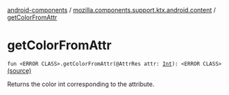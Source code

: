 [android-components](../index.md) / [mozilla.components.support.ktx.android.content](index.md) / [getColorFromAttr](./get-color-from-attr.md)

# getColorFromAttr

`fun <ERROR CLASS>.getColorFromAttr(@AttrRes attr: `[`Int`](https://kotlinlang.org/api/latest/jvm/stdlib/kotlin/-int/index.html)`): <ERROR CLASS>` [(source)](https://github.com/mozilla-mobile/android-components/blob/master/components/support/ktx/src/main/java/mozilla/components/support/ktx/android/content/Context.kt#L242)

Returns the color int corresponding to the attribute.


